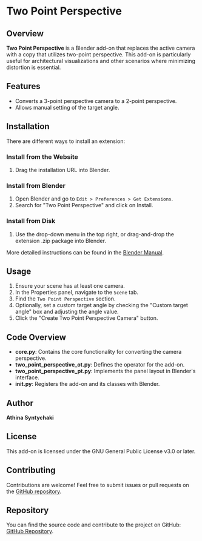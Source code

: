 # Two Point Perspective

## Overview

**Two Point Perspective** is a Blender add-on that replaces the active camera with a copy that utilizes two-point perspective. 
This add-on is particularly useful for architectural visualizations and other scenarios where minimizing distortion is essential.

## Features

- Converts a 3-point perspective camera to a 2-point perspective.
- Allows manual setting of the target angle.

## Installation

There are different ways to install an extension:

### Install from the Website
1. Drag the installation URL into Blender.

### Install from Blender
1. Open Blender and go to `Edit > Preferences > Get Extensions`.
2. Search for "Two Point Perspective" and click on Install.

### Install from Disk
1. Use the drop-down menu in the top right, or drag-and-drop the extension .zip package into Blender.

More detailed instructions can be found in the [Blender Manual](https://docs.blender.org/manual/en/latest/editors/preferences/extensions.html).

## Usage

1. Ensure your scene has at least one camera.
2. In the Properties panel, navigate to the `Scene` tab.
3. Find the `Two Point Perspective` section.
4. Optionally, set a custom target angle by checking the "Custom target angle" box and adjusting the angle value.
5. Click the "Create Two Point Perspective Camera" button.

## Code Overview

- **core.py**: Contains the core functionality for converting the camera perspective.
- **two_point_perspective_ot.py**: Defines the operator for the add-on.
- **two_point_perspective_pt.py**: Implements the panel layout in Blender's interface.
- **__init__.py**: Registers the add-on and its classes with Blender.

## Author

**Athina Syntychaki**

## License

This add-on is licensed under the GNU General Public License v3.0 or later.

## Contributing

Contributions are welcome! Feel free to submit issues or pull requests on the [GitHub repository](https://github.com/your-username/your-repo).

## Repository

You can find the source code and contribute to the project on GitHub: [GitHub Repository](https://github.com/synathena/two-point-perspective).
